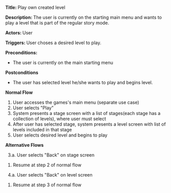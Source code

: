 <strong> Title: </strong>
Play own created level

<strong> Description: </strong>
The user is currently on the starting main menu and wants to play a level that is part of the regular story mode.

<strong> Actors: </strong>
User

<strong> Triggers: </strong>
User choses a desired level to play.

<strong> Preconditions: </strong>

<ul>
<li>The user is currently on the main starting menu</li>
</ul>

<strong> Postconditions </strong>

<ul>
<li>The user has selected level he/she wants to play and begins level.</li>
</ul>

<strong> Normal Flow </strong>

<ol>
<li>User accesses the games's main menu (separate use case)</li>
<li>User selects "Play"</li>
<li>System presents a stage screen with a list of stages(each stage has a collection of levels), where user must select</li>
<li>After user has selected stage, system presents a level screen with list of levels included in that stage</li>
<li>User selects desired level and begins to play</li>
</ol>

<strong> Alternative Flows </strong>

&nbsp;&nbsp;3.a. User selects "Back" on stage screen
  <ol>
    <li>Resume at step 2 of normal flow</li>
  </ol>
  
&nbsp;&nbsp;4.a. User selects "Back" on level screen
  <ol>
    <li>Resume at step 3 of normal flow</li>
  </ol>
